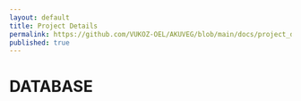 ```yaml
---
layout: default
title: Project Details
permalink: https://github.com/VUKOZ-OEL/AKUVEG/blob/main/docs/project_details.html
published: true
---
```


# DATABASE
